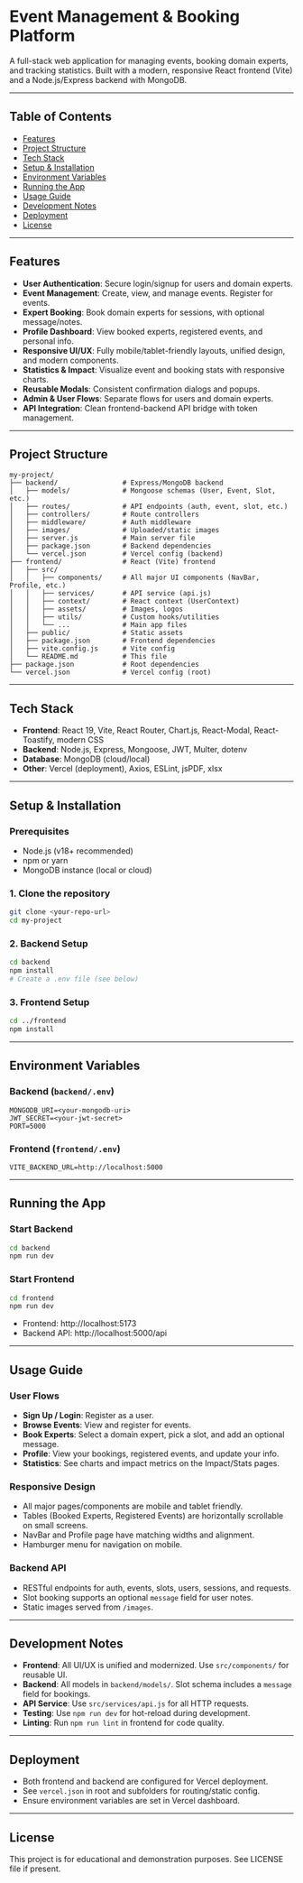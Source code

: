 # Event Management & Booking Platform

A full-stack web application for managing events, booking domain experts, and tracking statistics. Built with a modern, responsive React frontend (Vite) and a Node.js/Express backend with MongoDB.

---

## Table of Contents
- [Features](#features)
- [Project Structure](#project-structure)
- [Tech Stack](#tech-stack)
- [Setup & Installation](#setup--installation)
- [Environment Variables](#environment-variables)
- [Running the App](#running-the-app)
- [Usage Guide](#usage-guide)
- [Development Notes](#development-notes)
- [Deployment](#deployment)
- [License](#license)

---

## Features
- **User Authentication**: Secure login/signup for users and domain experts.
- **Event Management**: Create, view, and manage events. Register for events.
- **Expert Booking**: Book domain experts for sessions, with optional message/notes.
- **Profile Dashboard**: View booked experts, registered events, and personal info.
- **Responsive UI/UX**: Fully mobile/tablet-friendly layouts, unified design, and modern components.
- **Statistics & Impact**: Visualize event and booking stats with responsive charts.
- **Reusable Modals**: Consistent confirmation dialogs and popups.
- **Admin & User Flows**: Separate flows for users and domain experts.
- **API Integration**: Clean frontend-backend API bridge with token management.

---

## Project Structure
```
my-project/
├── backend/                # Express/MongoDB backend
│   ├── models/             # Mongoose schemas (User, Event, Slot, etc.)
│   ├── routes/             # API endpoints (auth, event, slot, etc.)
│   ├── controllers/        # Route controllers
│   ├── middleware/         # Auth middleware
│   ├── images/             # Uploaded/static images
│   ├── server.js           # Main server file
│   ├── package.json        # Backend dependencies
│   └── vercel.json         # Vercel config (backend)
├── frontend/               # React (Vite) frontend
│   ├── src/
│   │   ├── components/     # All major UI components (NavBar, Profile, etc.)
│   │   ├── services/       # API service (api.js)
│   │   ├── context/        # React context (UserContext)
│   │   ├── assets/         # Images, logos
│   │   ├── utils/          # Custom hooks/utilities
│   │   └── ...             # Main app files
│   ├── public/             # Static assets
│   ├── package.json        # Frontend dependencies
│   ├── vite.config.js      # Vite config
│   └── README.md           # This file
├── package.json            # Root dependencies
└── vercel.json             # Vercel config (root)
```

---

## Tech Stack
- **Frontend**: React 19, Vite, React Router, Chart.js, React-Modal, React-Toastify, modern CSS
- **Backend**: Node.js, Express, Mongoose, JWT, Multer, dotenv
- **Database**: MongoDB (cloud/local)
- **Other**: Vercel (deployment), Axios, ESLint, jsPDF, xlsx

---

## Setup & Installation

### Prerequisites
- Node.js (v18+ recommended)
- npm or yarn
- MongoDB instance (local or cloud)

### 1. Clone the repository
```sh
git clone <your-repo-url>
cd my-project
```

### 2. Backend Setup
```sh
cd backend
npm install
# Create a .env file (see below)
```

### 3. Frontend Setup
```sh
cd ../frontend
npm install
```

---

## Environment Variables

### Backend (`backend/.env`)
```
MONGODB_URI=<your-mongodb-uri>
JWT_SECRET=<your-jwt-secret>
PORT=5000
```

### Frontend (`frontend/.env`)
```
VITE_BACKEND_URL=http://localhost:5000
```

---

## Running the App

### Start Backend
```sh
cd backend
npm run dev
```

### Start Frontend
```sh
cd frontend
npm run dev
```

- Frontend: http://localhost:5173
- Backend API: http://localhost:5000/api

---

## Usage Guide

### User Flows
- **Sign Up / Login**: Register as a user.
- **Browse Events**: View and register for events.
- **Book Experts**: Select a domain expert, pick a slot, and add an optional message.
- **Profile**: View your bookings, registered events, and update your info.
- **Statistics**: See charts and impact metrics on the Impact/Stats pages.

### Responsive Design
- All major pages/components are mobile and tablet friendly.
- Tables (Booked Experts, Registered Events) are horizontally scrollable on small screens.
- NavBar and Profile page have matching widths and alignment.
- Hamburger menu for navigation on mobile.

### Backend API
- RESTful endpoints for auth, events, slots, users, sessions, and requests.
- Slot booking supports an optional `message` field for user notes.
- Static images served from `/images`.

---

## Development Notes
- **Frontend**: All UI/UX is unified and modernized. Use `src/components/` for reusable UI.
- **Backend**: All models in `backend/models/`. Slot schema includes a `message` field for bookings.
- **API Service**: Use `src/services/api.js` for all HTTP requests.
- **Testing**: Use `npm run dev` for hot-reload during development.
- **Linting**: Run `npm run lint` in frontend for code quality.

---

## Deployment
- Both frontend and backend are configured for Vercel deployment.
- See `vercel.json` in root and subfolders for routing/static config.
- Ensure environment variables are set in Vercel dashboard.

---

## License
This project is for educational and demonstration purposes. See LICENSE file if present.
